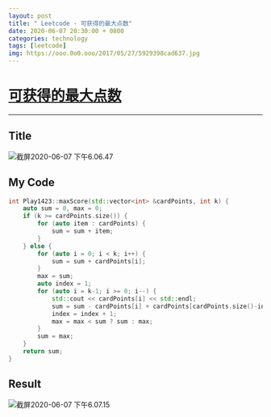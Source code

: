 ```yaml
---
layout: post
title: " Leetcode - 可获得的最大点数"
date: 2020-06-07 20:30:00 + 0800
categories: technology
tags: [leetcode]
img: https://ooo.0o0.ooo/2017/05/27/5929398cad637.jpg
---
```

# [可获得的最大点数](https://leetcode-cn.com/problems/maximum-points-you-can-obtain-from-cards/)

---

## Title

![截屏2020-06-07 下午6.06.47](https://tva1.sinaimg.cn/large/007S8ZIlly1gfjvw825a7j30ya0kqn16.jpg)

## My Code

```c++
int Play1423::maxScore(std::vector<int> &cardPoints, int k) {
    auto sum = 0, max = 0;
    if (k >= cardPoints.size()) {
        for (auto item : cardPoints) {
            sum = sum + item;
        }
    } else {
        for (auto i = 0; i < k; i++) {
            sum = sum + cardPoints[i];
        }
        max = sum;
        auto index = 1;
        for (auto i = k-1; i >= 0; i--) {
            std::cout << cardPoints[i] << std::endl;
            sum = sum - cardPoints[i] + cardPoints[cardPoints.size()-index];
            index = index + 1;
            max = max < sum ? sum : max;
        }
        sum = max;
    }
    return sum;
}
```

## Result

![截屏2020-06-07 下午6.07.15](https://tva1.sinaimg.cn/large/007S8ZIlly1gfjvx03bh2j30y80awwf5.jpg)

